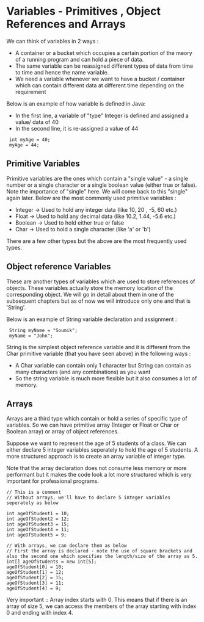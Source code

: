 # Variables - Primitives , Object References and Arrays

We can think of variables in 2 ways :
- A container or a bucket which occupies a certain portion of the meory of a running program and can hold a piece of data.
- The same variable can be reassigned different types of data from time to time and hence the name variable.
- We need a variable whenever we want to have a bucket / container which can contain different data at different time depending on the requirement


Below is an example of how  variable is defined in Java:
- In the first line, a variable of "type" Integer is defined and assigned a value/ data of 40
- In the second line, it is re-assigned a value of 44 

```
 int myAge = 40;
 myAge = 44;
```


## Primitive Variables
   Primitive variables are the ones which contain a "single value" - a single number or a single character or a single boolean value (either true or false).  Note the importance of "single" here. We will come back to this "single" again later.
   Below are the most commonly used primitive variables :
   - Integer  -> Used to hold any integer data (like 10, 20 , -5, 60 etc.)
   - Float    -> Used to hold any decimal data (like 10.2, 1.44, -5.6 etc.)
   - Boolean  -> Used to hold either true or false 
   - Char     -> Used to hold a single character (like 'a' or 'b')

 There are a few other types but the above are the most frequently used types.   


## Object reference Variables
   These are another types of variables which are used to store references of objects. These variables actually store the memory location of the corresponding object. We will go in detail about them in one of the subsequent chapters but as of now we will introduce only one and that is 'String'.

   Below is an example of String variable declaration and assignment :

```
 String myName = "Soumik";
 myName = "John";
```   
   String is the simplest object reference variable and it is different from the Char primitive variable (that you have seen above) in the following ways :
   - A Char variable can contain only 1 character but String can contain as many characters (and any combinations) as you want
   - So the string variable is much more flexible but it also consumes a lot of memory.

## Arrays
   Arrays are a third type which contain or hold a series of specific type of variables. So we can have primitive array (Integer or Float or Char or Boolean array) or array of object references.  

   Suppose we want to represent the age of 5 students of a class. We can either declare 5 integer variables seperately to hold the age of 5 students. A more structured approach is to create an array variable of integer type. 
   
   Note that the array declaration does not consume less memory or more performant but it makes the code look a lot more structured which is very important for professional programs.

   ```
   // This is a comment 
   // Without arrays, we'll have to declare 5 integer variables seperately as below

   int ageOfStudent1 = 10;
   int ageOfStudent2 = 12;
   int ageOfStudent3 = 15;
   int ageOfStudent4 = 11;
   int ageOfStudent5 = 9;

   // With arrays, we can declare them as below
   // First the array is declared - note the use of square brackets and also the second one which specifies the length/size of the array as 5.
   int[] ageOfStudents = new int[5];
   ageOfStudent[0] = 10;
   ageOfStudent[1] = 12;
   ageOfStudent[2] = 15;
   ageOfStudent[3] = 11;
   ageOfStudent[4] = 9;
```  

Very important :: Array index starts with 0. This means that if there is an array of size 5, we can access the members of the array starting with index 0 and ending with index 4.